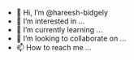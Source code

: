 - 👋 Hi, I’m @hareesh-bidgely
- 👀 I’m interested in ...
- 🌱 I’m currently learning ...
- 💞️ I’m looking to collaborate on ...
- 📫 How to reach me ...

<!---
hareesh-bidgely/hareesh-bidgely is a ✨ special ✨ repository because its `README.md` (this file) appears on your GitHub profile.
You can click the Preview link to take a look at your changes.
--->
